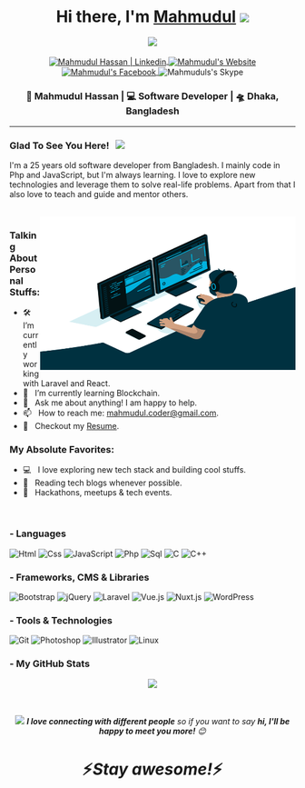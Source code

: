 <div align="center">
   <h1>Hi there, I'm <a href="https://mahmudulhassan.me">Mahmudul</a> <img src="https://media.giphy.com/media/hvRJCLFzcasrR4ia7z/giphy.gif" width="25px"> </h1>
   <img src="https://pronoun.cyou/x/y?subject=He&object=Him&height=20"> 
</div>

<p align='center'>
<a href="https://www.linkedin.com/in/promahmudul/">
  <img align="center" alt="Mahmudul Hassan | Linkedin" src="https://img.shields.io/badge/-LinkedIn-0e76a8?style=flat-square&logo=Linkedin&logoColor=white" />
</a>
<a href="https://mahmudulhassan.me/">
  <img align="center" alt="Mahmudul's Website" src="https://img.shields.io/badge/Website-3b5998?style=flat-square&logo=google-chrome&logoColor=white" />
</a>
<a href="https://facebook.com/ProMahmudul">
  <img align="center" alt="Mahmudul's Facebook" src="https://img.shields.io/badge/Facebook-0D88F0?style=flat-square&logo=facebook&logoColor=white" />
</a>
<img align="center" alt="Mahmuduls's Skype" src="https://img.shields.io/badge/engrhassan7-0094E1?style=flat-square&logo=skype&logoColor=white" />
 </p>


<div align="center">
<h3>👨‍ Mahmudul Hassan | 💻 Software Developer | 🛸 Dhaka, Bangladesh</h3>
</div>

<hr>

### Glad To See You Here! &nbsp; ![](https://visitor-badge.glitch.me/badge?page_id=ProMahmudul&style=flat-square&color=0088cc)

I'm a 25 years old software developer from Bangladesh. I mainly code in Php and JavaScript, but I'm always learning. I love to explore new technologies and leverage them to solve real-life problems. Apart from that I also love to teach and guide and mentor others.

<br />
<img align="right" height="270px" width="450px" alt="GIF" src="https://raw.githubusercontent.com/ProMahmudul/ProMahmudul/main/code.gif" />

### Talking About Personal Stuffs:

- 🛠 &nbsp; I’m currently working with Laravel and React.
- 🚀 &nbsp; I’m currently learning Blockchain.
- 💬 &nbsp; Ask me about anything! I am happy to help.
- 📫 &nbsp; How to reach me: mahmudul.coder@gmail.com.
- 📝 &nbsp; Checkout my [Resume](https://drive.google.com/file/d/11A2QJRVa0gZZBeL4gdBGSKOryrF846dX/view).

### My Absolute Favorites:

- 💻 &nbsp; I love exploring new tech stack and building cool stuffs.
- 📰 &nbsp; Reading tech blogs whenever possible.
- 🍕 &nbsp; Hackathons, meetups & tech events.


<br />

### - Languages
![Html](https://img.shields.io/badge/-Html-000?&logo=html5&logoColor=fff)
![Css](https://img.shields.io/badge/-Css-000?&logo=Css3&logoColor=fff)
![JavaScript](https://img.shields.io/badge/-JavaScript-000?&logo=JavaScript&logoColor=fff)
![Php](https://img.shields.io/badge/-Php-000?&logo=php&logoColor=fff)
![Sql](https://img.shields.io/badge/-SQL-000?&logo=mysql&logoColor=fff)
![C](https://img.shields.io/badge/-C-000?&logo=c&logoColor=fff)
![C++](https://img.shields.io/badge/-C++-000?&logo=c%2b%2b&logoColor=fff)

### - Frameworks, CMS & Libraries
![Bootstrap](https://img.shields.io/badge/-Bootstrap-000?&logo=Bootstrap&logoColor=fff)
![jQuery](https://img.shields.io/badge/-jQuery-000?&logo=jQuery&logoColor=fff)
![Laravel](https://img.shields.io/badge/-Laravel-000?&logo=Laravel&logoColor=fff)
![Vue.js](https://img.shields.io/badge/-Vue.js-000?&logo=Vue.js&logoColor=fff)
![Nuxt.js](https://img.shields.io/badge/-Nuxt.js-000?&logo=Nuxt.js&logoColor=fff)
![WordPress](https://img.shields.io/badge/-WordPress-000?&logo=WordPress&logoColor=fff)

### - Tools & Technologies
![Git](https://img.shields.io/badge/-Git-000?&logo=Git&logoColor=fff)
![Photoshop](https://img.shields.io/badge/-Adobe&nbsp;Photoshop-000?&logo=Adobe-Photoshop&logoColor=fff)
![Illustrator](https://img.shields.io/badge/-Adobe&nbsp;Illustrator-000?&logo=Adobe-illustrator&logoColor=fff)
![Linux](https://img.shields.io/badge/-Linux-000?&logo=Linux&logoColor=fff)



### - My GitHub Stats

<p align="center" >
<a href="https://github.com/promahmudul/github-readme-stats"> 
    <img  src="https://github-readme-stats.vercel.app/api?username=ProMahmudul&&show_icons=true&theme=radical"/>
  </a>
</p>

<br>

<p align="center" >
<img src="https://media.giphy.com/media/LnQjpWaON8nhr21vNW/giphy.gif" width="60"> <em><b>I love connecting with different people</b> so if you want to say <b>hi, I'll be happy to meet you more!</b> 😊</em>
</p>
<h1 align='center'>⚡️<i>Stay awesome!</i>⚡️</h1>
